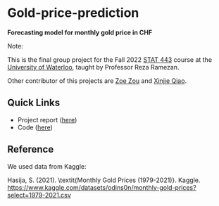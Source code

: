 # Gold-price-prediction

**Forecasting model for monthly gold price in CHF**

Note:

This is the final group project for the Fall 2022 [STAT 443](https://uwflow.com/course/stat443) course at the [University of Waterloo](https://www.uwaterloo.ca), taught by Professor Reza Ramezan.

Other contributor of this projects are [Zoe Zou](https://www.linkedin.com/in/zoe-zou-13a47b1b7/) and [Xinjie Qiao](https://www.linkedin.com/in/xinjie-qiao-a320a41a3/).

## Quick Links

- Project report ([here](presentation/report.pdf))
- Code ([here](code/code-all-together.R))

## Reference

We used data from Kaggle:

Hasija, S. (2021). \textit{Monthly Gold Prices (1979-2021)}. Kaggle. https://www.kaggle.com/datasets/odins0n/monthly-gold-prices?select=1979-2021.csv





